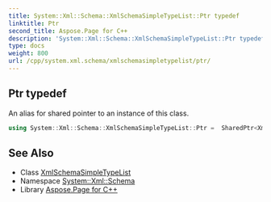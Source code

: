 ```yaml
---
title: System::Xml::Schema::XmlSchemaSimpleTypeList::Ptr typedef
linktitle: Ptr
second_title: Aspose.Page for C++
description: 'System::Xml::Schema::XmlSchemaSimpleTypeList::Ptr typedef. An alias for shared pointer to an instance of this class in C++.'
type: docs
weight: 800
url: /cpp/system.xml.schema/xmlschemasimpletypelist/ptr/
---
```

## Ptr typedef


An alias for shared pointer to an instance of this class.

```cpp
using System::Xml::Schema::XmlSchemaSimpleTypeList::Ptr =  SharedPtr<XmlSchemaSimpleTypeList>
```

## See Also

* Class [XmlSchemaSimpleTypeList](../)
* Namespace [System::Xml::Schema](../../)
* Library [Aspose.Page for C++](../../../)
